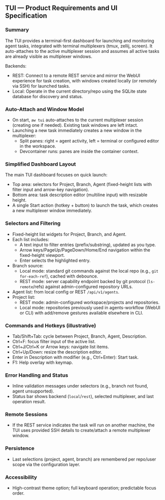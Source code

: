 ## TUI — Product Requirements and UI Specification

### Summary

The TUI provides a terminal-first dashboard for launching and monitoring agent
tasks, integrated with terminal multiplexers (tmux, zellij, screen). It
auto-attaches to the active multiplexer session and assumes all active tasks
are already visible as multiplexer windows.

Backends:

- REST: Connect to a remote REST service and mirror the WebUI experience for
  task creation, with windows created locally (or remotely via SSH) for launched
  tasks.
- Local: Operate in the current directory/repo using the SQLite state database
  for discovery and status.

### Auto-Attach and Window Model

- On start, `aw tui` auto-attaches to the current multiplexer session (creating
  one if needed). Existing task windows are left intact.
- Launching a new task immediately creates a new window in the multiplexer:
  - Split panes: right = agent activity, left = terminal or configured editor
    in the workspace.
  - Devcontainer runs: panes are inside the container context.

### Simplified Dashboard Layout

The main TUI dashboard focuses on quick launch:

- Top area: selectors for Project, Branch, Agent (fixed-height lists with
  filter input and arrow-key navigation).
- Bottom area: task description editor (multiline input) with resizable height.
- A single Start action (hotkey + button) to launch the task, which creates a
  new multiplexer window immediately.

### Selectors and Filtering

- Fixed-height list widgets for Project, Branch, and Agent.
- Each list includes:
  - A text input to filter entries (prefix/substring), updated as you type.
  - Arrow keys/PageUp/PageDown/Home/End navigation within the fixed-height
    viewport.
  - Enter selects the highlighted entry.
- Branch source:
  - Local mode: standard git commands against the local repo (e.g., `git
for-each-ref`), cached with debounce.
  - REST mode: server capability endpoint backed by git protocol
    (`ls-remote`/refs) against admin-configured repository URLs.
- Agent list: from local config or REST `/api/v1/agents`.
- Project list:
  - REST mode: admin-configured workspace/projects and repositories.
  - Local mode: repositories previously used in agents-workflow (WebUI or CLI)
    with add/remove gestures available elsewhere in CLI.

### Commands and Hotkeys (illustrative)

- Tab/Shift+Tab: cycle between Project, Branch, Agent, Description.
- Ctrl+F: focus filter input of the active list.
- Ctrl+J/Ctrl+K or Arrow keys: navigate list items.
- Ctrl+Up/Down: resize the description editor.
- Enter in Description with modifier (e.g., Ctrl+Enter): Start task.
- F1: Help overlay with keymap.

### Error Handling and Status

- Inline validation messages under selectors (e.g., branch not found, agent
  unsupported).
- Status bar shows backend (`local`/`rest`), selected multiplexer, and last
  operation result.

### Remote Sessions

- If the REST service indicates the task will run on another machine, the TUI
  uses provided SSH details to create/attach a remote multiplexer window.

### Persistence

- Last selections (project, agent, branch) are remembered per repo/user scope
  via the configuration layer.

### Accessibility

- High-contrast theme option; full keyboard operation; predictable focus order.
